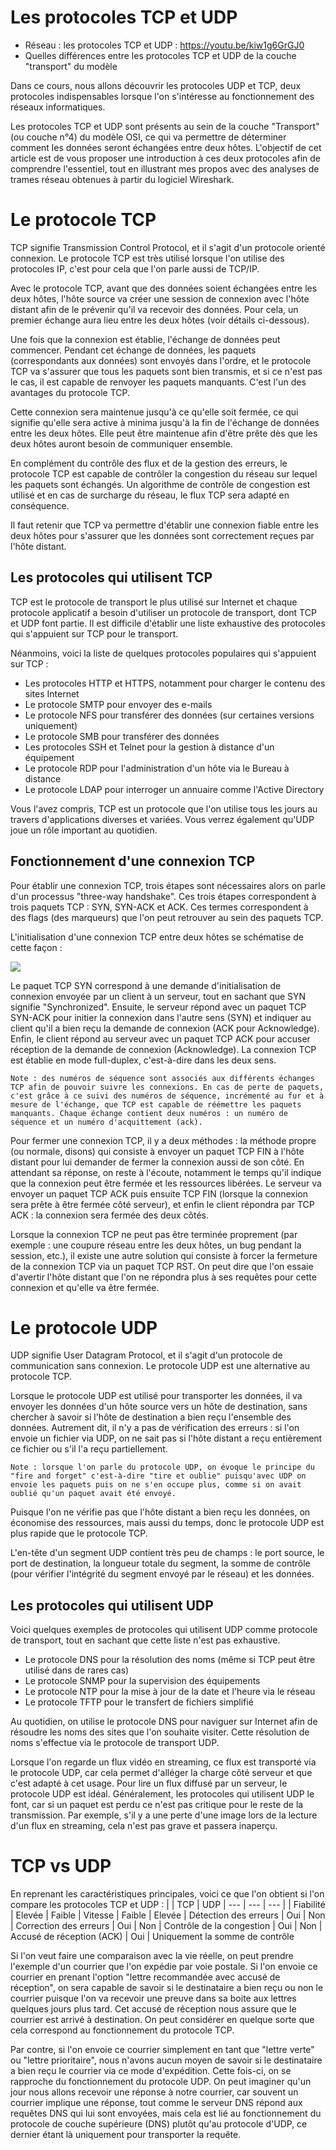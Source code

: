 # Les protocoles TCP et UDP

- Réseau : les protocoles TCP et UDP : https://youtu.be/kiw1g6GrGJ0
- Quelles différences entre les protocoles TCP et UDP de la couche "transport" du modèle

Dans ce cours, nous allons découvrir les protocoles UDP et TCP, deux protocoles indispensables lorsque l'on s'intéresse au fonctionnement des réseaux informatiques.

Les protocoles TCP et UDP sont présents au sein de la couche "Transport" (ou couche n°4) du modèle OSI, ce qui va permettre de déterminer comment les données seront échangées entre deux hôtes. L'objectif de cet article est de vous proposer une introduction à ces deux protocoles afin de comprendre l'essentiel, tout en illustrant mes propos avec des analyses de trames réseau obtenues à partir du logiciel Wireshark.

# Le protocole TCP

TCP signifie Transmission Control Protocol, et il s'agit d'un protocole orienté connexion. Le protocole TCP est très utilisé lorsque l'on utilise des protocoles IP, c'est pour cela que l'on parle aussi de TCP/IP.

Avec le protocole TCP, avant que des données soient échangées entre les deux hôtes, l'hôte source va créer une session de connexion avec l'hôte distant afin de le prévenir qu'il va recevoir des données. Pour cela, un premier échange aura lieu entre les deux hôtes (voir détails ci-dessous).

Une fois que la connexion est établie, l'échange de  données peut commencer. Pendant cet échange de données, les paquets (correspondants aux données) sont envoyés dans l'ordre, et le protocole TCP va s'assurer que tous les paquets sont bien transmis, et si ce n'est pas le cas, il est capable de renvoyer les paquets manquants. C'est l'un des avantages du protocole TCP.

Cette connexion sera maintenue jusqu'à ce qu'elle soit fermée, ce qui signifie qu'elle sera active à minima jusqu'à la fin de l'échange de données entre les deux hôtes. Elle peut être maintenue afin d'être prête dès que les deux hôtes auront besoin de communiquer ensemble.

En complément du contrôle des flux et de la gestion des erreurs, le protocole TCP est capable de contrôler la congestion du réseau sur lequel les paquets sont échangés. Un algorithme de contrôle de congestion est utilisé et en cas de surcharge du réseau, le flux TCP sera adapté en conséquence.

Il faut retenir que TCP va permettre d'établir une connexion fiable entre les deux hôtes pour s'assurer que les données sont correctement reçues par l'hôte distant.

## Les protocoles qui utilisent TCP

TCP est le protocole de transport le plus utilisé sur Internet et chaque protocole applicatif a besoin d'utiliser un protocole de transport, dont TCP et UDP font partie. Il est difficile d'établir une liste exhaustive des protocoles qui s'appuient sur TCP pour le transport.

Néanmoins, voici la liste de quelques protocoles populaires qui s'appuient sur TCP :

- Les protocoles HTTP et HTTPS, notamment pour charger le contenu des sites Internet
- Le protocole SMTP pour envoyer des e-mails
- Le protocole NFS pour transférer des données (sur certaines versions uniquement)
- Le protocole SMB pour transférer des données
- Les protocoles SSH et Telnet pour la gestion à distance d'un équipement
- Le protocole RDP pour l'administration d'un hôte via le Bureau à distance
- Le protocole LDAP pour interroger un annuaire comme l'Active Directory

Vous l'avez compris, TCP est un protocole que l'on utilise tous les jours au travers d'applications diverses et variées. Vous verrez également qu'UDP joue un rôle important au quotidien.

## Fonctionnement d'une connexion TCP

Pour établir une connexion TCP, trois étapes sont nécessaires alors on parle d'un processus "three-way handshake". Ces trois étapes correspondent à trois paquets TCP : SYN, SYN-ACK et ACK. Ces termes correspondent à des flags (des marqueurs) que l'on peut retrouver au sein des paquets TCP.

L'initialisation d'une connexion TCP entre deux hôtes se schématise de cette façon :

![](https://www.it-connect.fr/wp-content-itc/uploads/2022/01/tcp-three-way-handshake.png)

Le paquet TCP SYN correspond à une demande d'initialisation de connexion envoyée par un client à un serveur, tout en sachant que SYN signifie "Synchronized". Ensuite, le serveur répond avec un paquet TCP SYN-ACK pour initier la connexion dans l'autre sens (SYN) et indiquer au client qu'il a bien reçu la demande de connexion (ACK pour Acknowledge). Enfin, le client répond au serveur avec un paquet TCP ACK pour accuser réception de la demande de connexion (Acknowledge). La connexion TCP est établie en mode full-duplex, c'est-à-dire dans les deux sens.

    Note : des numéros de séquence sont associés aux différents échanges TCP afin de pouvoir suivre les connexions. En cas de perte de paquets, c'est grâce à ce suivi des numéros de séquence, incrémenté au fur et à mesure de l'échange, que TCP est capable de réémettre les paquets manquants. Chaque échange contient deux numéros : un numéro de séquence et un numéro d'acquittement (ack).

Pour fermer une connexion TCP, il y a deux méthodes : la méthode propre (ou normale, disons) qui consiste à envoyer un paquet TCP FIN à l'hôte distant pour lui demander de fermer la connexion aussi de son côté. En attendant sa réponse, on reste à l'écoute, notamment le temps qu'il indique que la connexion peut être fermée et les ressources libérées. Le serveur va envoyer un paquet TCP ACK puis ensuite TCP FIN (lorsque la connexion sera prête à être fermée côté serveur), et enfin le client répondra par TCP ACK : la connexion sera fermée des deux côtés.

Lorsque la connexion TCP ne peut pas être terminée proprement (par exemple : une coupure réseau entre les deux hôtes, un bug pendant la session, etc.), il existe une autre solution qui consiste à forcer la fermeture de la connexion TCP via un paquet TCP RST. On peut dire que l'on essaie d'avertir l'hôte distant que l'on ne répondra plus à ses requêtes pour cette connexion et qu'elle va être fermée.

# Le protocole UDP

UDP signifie User Datagram Protocol, et il s'agit d'un protocole de communication sans connexion. Le protocole UDP est une alternative au protocole TCP.

Lorsque le protocole UDP est utilisé pour transporter les données, il va envoyer les données d'un hôte source vers un hôte de destination, sans chercher à savoir si l'hôte de destination a bien reçu l'ensemble des données. Autrement dit, il n'y a pas de vérification des erreurs : si l'on envoie un fichier via UDP, on ne sait pas si l'hôte distant a reçu entièrement ce fichier ou s'il l'a reçu partiellement.

    Note : lorsque l'on parle du protocole UDP, on évoque le principe du "fire and forget" c'est-à-dire "tire et oublie" puisqu'avec UDP on envoie les paquets puis on ne s'en occupe plus, comme si on avait oublié qu'un paquet avait été envoyé.

Puisque l'on ne vérifie pas que l'hôte distant a bien reçu les données, on économise des ressources, mais aussi du temps, donc le protocole UDP est plus rapide que le protocole TCP.

L'en-tête d'un segment UDP contient très peu de champs : le port source, le port de destination, la longueur totale du segment, la somme de contrôle (pour vérifier l'intégrité du segment envoyé par le réseau) et les données.

## Les protocoles qui utilisent UDP

Voici quelques exemples de protocoles qui utilisent UDP comme protocole de transport, tout en sachant que cette liste n'est pas exhaustive.

- Le protocole DNS pour la résolution des noms (même si TCP peut être utilisé dans de rares cas)
- Le protocole SNMP pour la supervision des équipements
- Le protocole NTP pour la mise à jour de la date et l'heure via le réseau
- Le protocole TFTP pour le transfert de fichiers simplifié

Au quotidien, on utilise le protocole DNS pour naviguer sur Internet afin de résoudre les noms des sites que l'on souhaite visiter. Cette résolution de noms s'effectue via le protocole de transport UDP.

Lorsque l'on regarde un flux vidéo en streaming, ce flux est transporté via le protocole UDP, car cela permet d'alléger la charge côté serveur et que c'est adapté à cet usage. Pour lire un flux diffusé par un serveur, le protocole UDP est idéal. Généralement, les protocoles qui utilisent UDP le font, car si un paquet est perdu ce n'est pas critique pour le reste de la transmission. Par exemple, s'il y a une perte d'une image lors de la lecture d'un flux en streaming, cela n'est pas grave et passera inaperçu.

# TCP vs UDP

En reprenant les caractéristiques principales, voici ce que l'on obtient si l'on compare les protocoles TCP et UDP :
| | TCP | UDP
| --- | --- | --- |
| Fiabilité | Elevée | Faible
| Vitesse | Faible | Elevée
| Détection des erreurs | Oui | Non
| Correction des erreurs | Oui | Non
| Contrôle de la congestion | Oui | Non
| Accusé de réception (ACK) | Oui | Uniquement la somme de contrôle

Si l'on veut faire une comparaison avec la vie réelle, on peut prendre l'exemple d'un courrier que l'on expédie par voie postale. Si l'on envoie ce courrier en prenant l'option "lettre recommandée avec accusé de réception", on sera capable de savoir si le destinataire a bien reçu ou non le courrier puisque l'on va recevoir une preuve dans sa boite aux lettres quelques jours plus tard. Cet accusé de réception nous assure que le courrier est arrivé à destination. On peut considérer en quelque sorte que cela correspond au fonctionnement du protocole TCP.

Par contre, si l'on envoie ce courrier simplement en tant que "lettre verte" ou "lettre prioritaire", nous n'avons aucun moyen de savoir si le destinataire a bien reçu le courrier via ce mode d'expédition. Cette fois-ci, on se rapproche du fonctionnement du protocole UDP. On peut imaginer qu'un jour nous allons recevoir une réponse à notre courrier, car souvent un courrier implique une réponse, tout comme le serveur DNS répond aux requêtes DNS qui lui sont envoyées, mais cela est lié au fonctionnement du protocole de couche supérieure (DNS) plutôt qu'au protocole d'UDP, ce dernier étant là uniquement pour transporter la requête.
